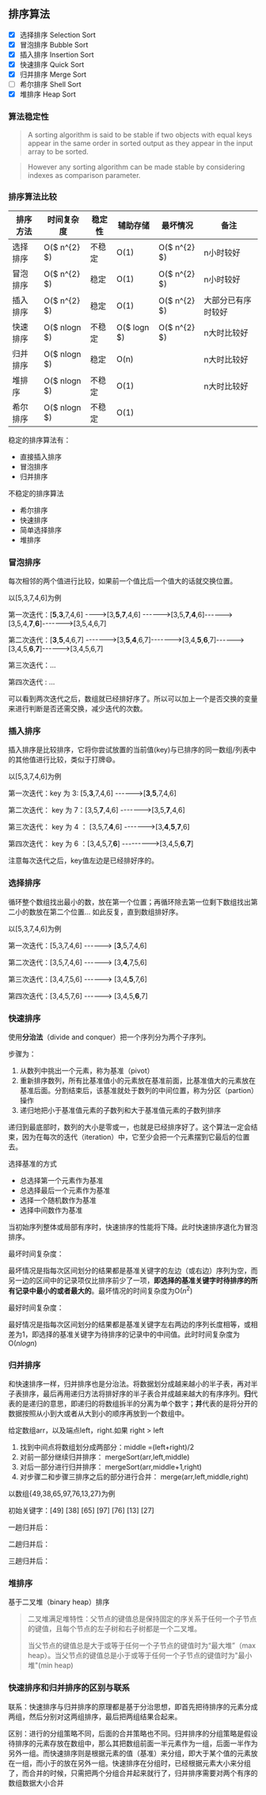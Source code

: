 ## 排序算法

- [x] 选择排序  Selection Sort 
- [x] 冒泡排序  Bubble Sort
- [x] 插入排序  Insertion Sort
- [x] 快速排序  Quick Sort
- [x] 归并排序  Merge Sort
- [ ] 希尔排序 Shell Sort 
- [x] 堆排序  Heap Sort

### 算法稳定性

> A sorting algorithm is said to be stable if two objects with equal keys appear in the same order in sorted output as they appear in the input array to be sorted.

> However any sorting algorithm can be made stable by considering indexes as comparison parameter.

### 排序算法比较

| 排序方法 | 时间复杂度   | 稳定性 | 辅助存储 | 最坏情况 | 备注               |
| -------- | ------------ | ------ | -------- | ---- | ------------------ |
| 选择排序 | O($ n^{2} $) | 不稳定 | O(1)     | O($ n^{2} $) | n小时较好          |
| 冒泡排序 | O($ n^{2} $) | 稳定   | O(1)     | O($ n^{2} $) | n小时较好          |
| 插入排序 | O($ n^{2} $) | 稳定   | O(1)     | O($ n^{2} $) | 大部分已有序时较好 |
| 快速排序 | O($ nlogn $) | 不稳定 | O($ logn $)        | O($ n^{2} $) | n大时比较好        |
| 归并排序 | O($ nlogn $) | 稳定   | O(n)     |  | n大时比较好        |
| 堆排序   | O($ nlogn $) | 不稳定 | O(1)     |      | n大时比较好        |
| 希尔排序 | O($ nlogn $) | 不稳定 | O(1)     |      |                    |

稳定的排序算法有：

* 直接插入排序
* 冒泡排序
* 归并排序

不稳定的排序算法

* 希尔排序
* 快速排序
* 简单选择排序
* 堆排序

### 冒泡排序

每次相邻的两个值进行比较，如果前一个值比后一个值大的话就交换位置。

以[5,3,7,4,6]为例

第一次迭代：[__5__,__3__,7,4,6]  ---->[3,__5__,**7**,4,6] ------>[3,5,__7__,__4__,6]------>[3,5,4,__7__,__6__]------->[3,5,4,6,7]

第二次迭代：[__3__,__5__,4,6,7] ------->[3,__5__,__4__,6,7]------->[3,4,__5__,__6__,7]------>[3,4,5,__6__,__7__]------>[3,4,5,6,7]

第三次迭代：...

第四次迭代 : ...

可以看到两次迭代之后，数组就已经排好序了。所以可以加上一个是否交换的变量来进行判断是否还需交换，减少迭代的次数。

### 插入排序

插入排序是比较排序，它将你尝试放置的当前值(key)与已排序的同一数组/列表中的其他值进行比较，类似于打牌:smile:。

以[5,3,7,4,6]为例

第一次迭代：key 为 3: [5,__3__,7,4,6] ------>[__3__,__5__,7,4,6]

第二次迭代： key 为 7：[3,5,__7__,4,6] ------->[3,5,__7__,4,6]

第三次迭代： key 为 4 ： [3,5,7,__4__,6] ------->[3,__4__,__5__,__7__,6]

第四次迭代： key 为 6 ：[3,4,5,7,__6__] --------->[3,4,5,__6__,__7__]

注意每次迭代之后，key值左边是已经排好序的。

### 选择排序

循环整个数组找出最小的数，放在第一个位置；再循环除去第一位剩下数组找出第二小的数放在第二个位置... 如此反复，直到数组排好序。

以[5,3,7,4,6]为例

第一次迭代：[5,3,7,4,6] ------> [__3__,5,7,4,6]

第二次迭代：[3,5,7,4,6] ------> [3,__4__,7,5,6]

第三次迭代：[3,4,7,5,6] ------> [3,4,__5__,7,6]

第四次迭代：[3,4,5,7,6] ------> [3,4,5,__6__,7]

### 快速排序

使用**分治法**（divide and conquer）把一个序列分为两个子序列。

步骤为：

1. 从数列中挑出一个元素，称为基准（pivot）
2. 重新排序数列，所有比基准值小的元素放在基准前面，比基准值大的元素放在基准后面。分割结束后，该基准就处于数列的中间位置，称为分区（partion）操作
3. 递归地把小于基准值元素的子数列和大于基准值元素的子数列排序

递归到最底部时，数列的大小是零或一，也就是已经排序好了。这个算法一定会结束，因为在每次的迭代（iteration）中，它至少会把一个元素摆到它最后的位置去。

选择基准的方式

* 总选择第一个元素作为基准
* 总选择最后一个元素作为基准
* 选择一个随机数作为基准
* 选择中间数作为基准

当初始序列整体或局部有序时，快速排序的性能将下降。此时快速排序退化为冒泡排序。

最坏时间复杂度：

最坏情况是指每次区间划分的结果都是基准关键字的左边（或右边）序列为空，而另一边的区间中的记录项仅比排序前少了一项，**即选择的基准关键字时待排序的所有记录中最小的或者最大的**。最坏情况的时间复杂度为O($n^2$)

最好时间复杂度：

最好情况是指每次区间划分的结果都是基准关键字左右两边的序列长度相等，或相差为1，即选择的基准关键字为待排序的记录中的中间值。此时时间复杂度为O($nlogn$)

### 归并排序

和快速排序一样，归并排序也是分治法。将数据划分成越来越小的半子表，再对半子表排序，最后再用递归方法将排好序的半子表合并成越来越大的有序序列。**归**代表的是递归的意思，即递归的将数组拆半的分离为单个数字；**并**代表的是将分开的数据按照从小到大或者从大到小的顺序再放到一个数组中。

给定数组arr，以及端点left，right.如果 right > left

1. 找到中间点将数组划分成两部分：middle =(left+right)/2
2. 对前一部分继续归并排序： mergeSort(arr,left,middle)
3. 对后一部分进行归并排序： mergeSort(arr,middle+1,right)
4. 对步骤二和步骤三排序之后的部分进行合并： merge(arr,left,middle,right)

以数组{49,38,65,97,76,13,27}为例

初始关键字：[49] [38] [65] [97] [76] [13] [27] 

一趟归并后：

二趟归并后：

三趟归并后：

### 堆排序

基于二叉堆（binary heap）排序

> 二叉堆满足堆特性：父节点的键值总是保持固定的序关系于任何一个子节点的键值，且每个节点的左子树和右子树都是一个二叉堆。
>
> 当父节点的键值总是大于或等于任何一个子节点的键值时为“最大堆”（max heap）。当父节点的键值总是小于或等于任何一个子节点的键值时为"最小堆"(min heap)

### 快速排序和归并排序的区别与联系

联系：快速排序与归并排序的原理都是基于分治思想，即首先把待排序的元素分成两组，然后分别对这两组排序，最后把两组结果合起来。

区别：进行的分组策略不同，后面的合并策略也不同。归并排序的分组策略是假设待排序的元素存放在数组中，那么其把数组前面一半元素作为一组，后面一半作为另外一组。而快速排序则是根据元素的值（基准）来分组，即大于某个值的元素放在一组，而小于的放在另外一组。快速排序在分组时，已经根据元素大小来分组了，而合并的时候，只需把两个分组合并起来就行了，归并排序需要对两个有序的数组数据大小合并